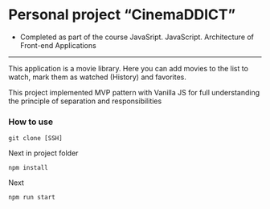 # Personal project “CinemaDDICT”

* Сompleted as part of the course JavaSript. JavaScript. Architecture of Front-end Applications

---

This application is a movie library. Here you can add movies to the list to watch, mark them as watched (History) and favorites.

This project implemented MVP pattern with Vanilla JS for full understanding the principle of separation and responsibilities

### How to use 

```
git clone [SSH]
```
Next in project folder

```
npm install
```
Next 
```
npm run start
```
